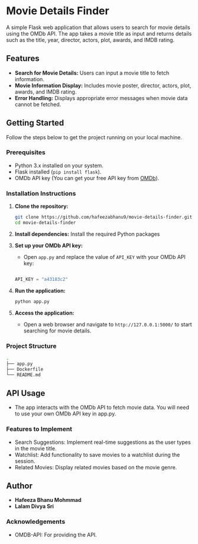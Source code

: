 # Movie Details Finder

A simple Flask web application that allows users to search for movie details using the OMDb API. The app takes a movie title as input and returns details such as the title, year, director, actors, plot, awards, and IMDB rating. 

## Features
- **Search for Movie Details:** Users can input a movie title to fetch information.
- **Movie Information Display:** Includes movie poster, director, actors, plot, awards, and IMDB rating.
- **Error Handling:** Displays appropriate error messages when movie data cannot be fetched.

## Getting Started

Follow the steps below to get the project running on your local machine.

### Prerequisites

- Python 3.x installed on your system.
- Flask installed (`pip install flask`).
- OMDb API key (You can get your free API key from [OMDb](http://www.omdbapi.com/apikey.aspx)).

### Installation Instructions

1. **Clone the repository:**
    ```bash
    git clone https://github.com/hafeezabhanu9/movie-details-finder.git
    cd movie-details-finder
    ```

2. **Install dependencies:**
    Install the required Python packages

3. **Set up your OMDb API key:**
    
    - Open `app.py` and replace the value of `API_KEY` with your OMDb API key:

    ```python
    
    API_KEY = "a43183c2"
    
    ```

4. **Run the application:**
    ```bash
    python app.py
    ```

5. **Access the application:**
    - Open a web browser and navigate to `http://127.0.0.1:5000/` to start searching for movie details.

### Project Structure

```bash
.
├── app.py     
├── Dockerfile              
└── README.md 

```

## API Usage
- The app interacts with the OMDb API to fetch movie data. You will need to use your own OMDb API key in app.py.

### Features to Implement
- Search Suggestions: Implement real-time suggestions as the user types in the movie title.
- Watchlist: Add functionality to save movies to a watchlist during the session.
- Related Movies: Display related movies based on the movie genre.

## Author
- **Hafeeza Bhanu Mohmmad**
- **Lalam Divya Sri**

### Acknowledgements
- OMDB-API: For providing the API.
